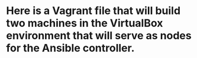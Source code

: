 # Here is a Vagrant file that will build two machines in the VirtualBox environment that will serve as nodes for the Ansible controller.
